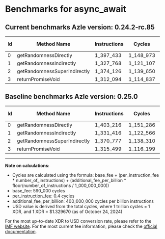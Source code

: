 # Benchmarks for async_await

## Current benchmarks Azle version: 0.24.2-rc.85

| Id  | Method Name                  | Instructions | Cycles    | USD           | USD/Million Calls | Change                            |
| --- | ---------------------------- | ------------ | --------- | ------------- | ----------------- | --------------------------------- |
| 0   | getRandomnessDirectly        | 1_397_433    | 1_148_973 | $0.0000015278 | $1.52             | <font color="green">-5_783</font> |
| 1   | getRandomnessIndirectly      | 1_327_768    | 1_121_107 | $0.0000014907 | $1.49             | <font color="green">-3_648</font> |
| 2   | getRandomnessSuperIndirectly | 1_374_126    | 1_139_650 | $0.0000015154 | $1.51             | <font color="red">+3_349</font>   |
| 3   | returnPromiseVoid            | 1_312_094    | 1_114_837 | $0.0000014824 | $1.48             | <font color="green">-3_405</font> |

## Baseline benchmarks Azle version: 0.25.0

| Id  | Method Name                  | Instructions | Cycles    | USD           | USD/Million Calls |
| --- | ---------------------------- | ------------ | --------- | ------------- | ----------------- |
| 0   | getRandomnessDirectly        | 1_403_216    | 1_151_286 | $0.0000015308 | $1.53             |
| 1   | getRandomnessIndirectly      | 1_331_416    | 1_122_566 | $0.0000014926 | $1.49             |
| 2   | getRandomnessSuperIndirectly | 1_370_777    | 1_138_310 | $0.0000015136 | $1.51             |
| 3   | returnPromiseVoid            | 1_315_499    | 1_116_199 | $0.0000014842 | $1.48             |

---

**Note on calculations:**

-   Cycles are calculated using the formula: base_fee + (per_instruction_fee \* number_of_instructions) + (additional_fee_per_billion \* floor(number_of_instructions / 1_000_000_000))
-   base_fee: 590_000 cycles
-   per_instruction_fee: 0.4 cycles
-   additional_fee_per_billion: 400_000_000 cycles per billion instructions
-   USD value is derived from the total cycles, where 1 trillion cycles = 1 XDR, and 1 XDR = $1.329670 (as of October 24, 2024)

For the most up-to-date XDR to USD conversion rate, please refer to the [IMF website](https://www.imf.org/external/np/fin/data/rms_sdrv.aspx).
For the most current fee information, please check the [official documentation](https://internetcomputer.org/docs/current/developer-docs/gas-cost#execution).
